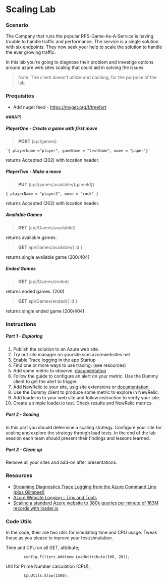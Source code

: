 # Scaling Lab

### Scenario

The Company that runs the popular RPS-Game-As-A-Service is having trouble to handle traffic and performance.
The service is a single solution with six endpoints. They now seek your help to scale the solution to handle the ever growing traffic.

In this lab you're going to diagnose their problem and investige options around azure web sites scaling that could aid in solving the issues.

> Note: The client doesn't utilize and caching, for the purpose of the lab.

### Prequisites

- Add nuget feed - https://myget.org/f/treefort

###API

##### PlayerOne - Create a game with first move
> **POST** (api/games) 

	`{ playerName ="player", gameName = "testGame", move = "paper"}`

returns Accepted (202) with location header.

##### PlayerTwo - Make a move
> **PUT** (api/games/available/{gameId})

    { playerName = "player2", move = "rock" }

returns Accepted (202) with location header.

##### Available Games

>**GET** (api/Games/available/)

returns available games.

>**GET** api/Games/available/{ id }

returns single available game (200/404)

##### Ended Games

>**GET** (api/Games/ended)

returns ended games. (200)


>**GET** api/Games/ended/{ id }

returns single ended game (200/404)


### Instructions

##### Part 1 - Exploring

1. Publish the solution to an Azure web site.
2. Try out site manager on yoursite.scm.azurewebsites.net
3. Enable Trace logging in the app Startup
4. Find one or more ways to use tracing. (see resources)
5. Add some metric to observe. [documentation](http://azure.microsoft.com/en-us/documentation/articles/web-sites-monitor/)
6. Follow the guide to configure an alert on your metric. Use the Dummy client to get the alert to trigger.
7. Add NewRelic to your site, usig site extensions or [documentation](https://docs.newrelic.com/docs/agents/net-agent/azure-installation/azure-websites). 
8. Use the Dummy client to produce some metric to explore in NewRelic.
9. Add loader.io to your web site and follow instruction to verify your site.
10. Create a simple loader.io test. Check results and NewRelic metrics.

##### Part 2 - Scaling

In this part you should determine a scaling strategy. Configure your site for scaling and explore the strategy through load tests.
In the end of the lab session each team should present their findings and lessons learned.

##### Part 3 - Clean up

Remove all your sites and add-on after presentations.

### Resources
- [Streaming Diagnostics Trace Logging from the Azure Command Line (plus Glimpse!)](http://www.hanselman.com/blog/StreamingDiagnosticsTraceLoggingFromTheAzureCommandLinePlusGlimpse.aspx)
- [Azure Website Logging - Tips and Tools](http://blog.amitapple.com/post/2014/06/azure-website-logging/#.VDPaLfmSyPY)
- [Scaling a standard Azure website to 380k queries per minute of 163M records with loader.io](http://www.troyhunt.com/2014/07/scaling-standard-azure-website-to-380k.html)

### Code Utils

In the code, their are two utils for simulating time and CPU usage. Tweak these as you please to inprove your test/simulation.

Time and CPU on all GET, attribute;

            config.Filters.Add(new LoadAttribute(100, 20));

Util for Prime Number calculation (CPU);

            CpuUtils.Slow(1500);



